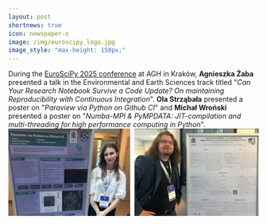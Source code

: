 ```yaml
---
layout: post
shortnews: true
icon: newspaper-o
image: /img/euroscipy_logo.jpg
image_style: "max-height: 150px;"
---
```


During the <a href="https://archive.euroscipy.org/2025">EuroSciPy 2025 conference</a> at AGH in Kraków,
  <b>Agnieszka Żaba</b> presented a talk in the Environmental and Earth Sciences track titled 
  "<em>Can Your Research Notebook Survive a Code Update? On maintaining Reproducibility with Continuous Integration</em>".
<b>Ola Strząbała</b> presented a poster on "<em>Paraview via Python on Github CI</em>" and 
  <b>Michał Wroński</b> presented a poster on "<em>Numba-MPI &amp; PyMPDATA: JIT-compilation and multi-threading for high performance computing in Python</em>".
<img src="/img/euroscipy.jpg" alt="Ola and Michał presenting posters" with="100%" />

